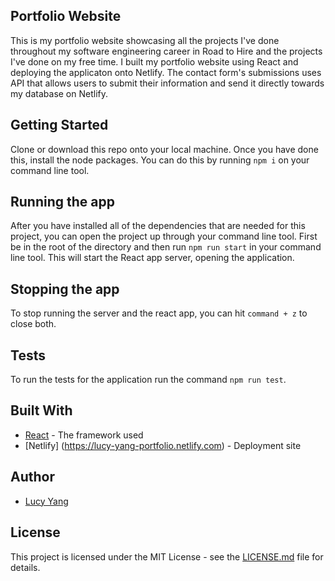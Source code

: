 ## Portfolio Website

This is my portfolio website showcasing all the projects I've done throughout my software engineering career in Road to Hire and the projects I've done on my free time. I built my portfolio website using React and deploying the applicaton onto Netlify. The contact form's submissions uses API that allows users to submit their information and send it directly towards my database on Netlify.

## Getting Started

Clone or download this repo onto your local machine. Once you have done this, install the node packages. You can do this by running ```npm i``` on your command line tool.


## Running the app

After you have installed all of the dependencies that are needed for this project, you can open the project up through your command line tool. First be in the root of the directory and then run ```npm run start``` in your command line tool. This will start the React app server, opening the application.


## Stopping the app

To stop running the server and the react app, you can hit ```command + z``` to close both.


## Tests

To run the tests for the application run the command ```npm run test```.

## Built With

* [React](https://github.com/facebook/react) - The framework used
* [Netlify] (https://lucy-yang-portfolio.netlify.com) - Deployment site

## Author

* [Lucy Yang](https://github.com/l-yang-05)


## License

This project is licensed under the MIT License - see the [LICENSE.md](LICENSE.md) file for details.
